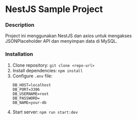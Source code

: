 # NestJS Sample Project

### Description
Project ini menggunakan NestJS dan axios untuk mengakses JSONPlaceholder API dan menyimpan data di MySQL.

### Installation
1. Clone repository: `git clone <repo-url>`
2. Install dependencies: `npm install`
3. Configure `.env` file:
   ```plaintext
   DB_HOST=localhost
   DB_PORT=3306
   DB_USERNAME=root
   DB_PASSWORD=
   DB_NAME=your-db
   ```
4. Start server: `npm run start:dev`

